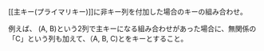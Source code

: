 [[主キー(プライマリキー)]]に非キー列を付加した場合のキーの組み合わせ。

例えば、
(A, B)という2列で主キーになる組み合わせがあった場合に、無関係の「C」という列も加えて、（A, B, C)とをキーとすること。